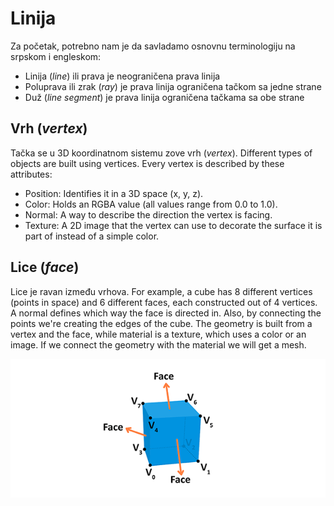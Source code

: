 # Linija

Za početak, potrebno nam je da savladamo osnovnu terminologiju na srpskom i engleskom:

* Linija (*line*) ili prava je neograničena prava linija
* Poluprava ili zrak (*ray*) je prava linija ograničena tačkom sa jedne strane
* Duž (*line segment*) je prava linija ograničena tačkama sa obe strane

## Vrh (*vertex*)

Tačka se u 3D koordinatnom sistemu zove vrh (*vertex*). Different types of objects are built using vertices. Every vertex is described by these attributes:

* Position: Identifies it in a 3D space (x, y, z).
* Color: Holds an RGBA value (all values range from 0.0 to 1.0).
* Normal: A way to describe the direction the vertex is facing.
* Texture: A 2D image that the vertex can use to decorate the surface it is part of instead of a simple color.

## Lice (*face*)

Lice je ravan između vrhova. For example, a cube has 8 different vertices (points in space) and 6 different faces, each constructed out of 4 vertices. A normal defines which way the face is directed in. Also, by connecting the points we're creating the edges of the cube. The geometry is built from a vertex and the face, while material is a texture, which uses a color or an image. If we connect the geometry with the material we will get a mesh.

![](slike/3d-cube.png)

